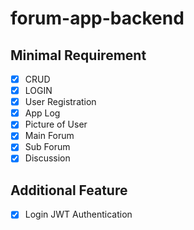 # forum-app-backend
## Minimal Requirement
- [x] CRUD 
- [x] LOGIN
- [x] User Registration
- [x] App Log
- [x] Picture of User
- [x] Main Forum
- [x] Sub Forum
- [x] Discussion

## Additional Feature
- [x] Login JWT Authentication  

